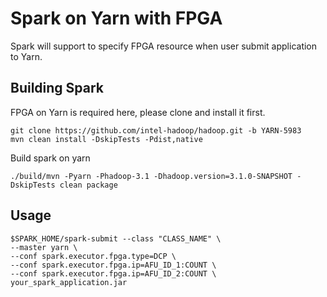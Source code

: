 # Spark on Yarn with FPGA

Spark will support to specify FPGA resource when user submit application to Yarn.

## Building Spark

FPGA on Yarn is required here, please clone and install it first.

	git clone https://github.com/intel-hadoop/hadoop.git -b YARN-5983
	mvn clean install -DskipTests -Pdist,native

Build spark on yarn

	./build/mvn -Pyarn -Phadoop-3.1 -Dhadoop.version=3.1.0-SNAPSHOT -DskipTests clean package

## Usage

	$SPARK_HOME/spark-submit --class "CLASS_NAME" \
	--master yarn \
	--conf spark.executor.fpga.type=DCP \
	--conf spark.executor.fpga.ip=AFU_ID_1:COUNT \
	--conf spark.executor.fpga.ip=AFU_ID_2:COUNT \
	your_spark_application.jar
